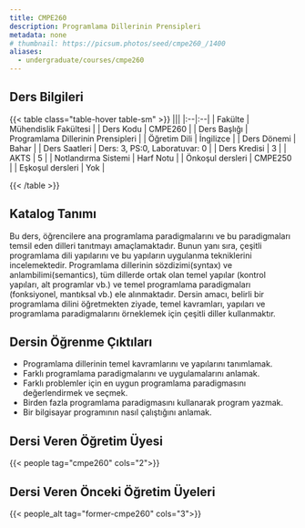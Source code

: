 ```yaml
---
title: CMPE260
description: Programlama Dillerinin Prensipleri
metadata: none
# thumbnail: https://picsum.photos/seed/cmpe260_/1400
aliases:
  - undergraduate/courses/cmpe260
---
```

## Ders Bilgileri

<!-- prettier-ignore-start -->
{{< table class="table-hover table-sm" >}}
|||
|:--|:--|
| Fakülte | Mühendislik Fakültesi |
| Ders Kodu | CMPE260 |
| Ders Başlığı | Programlama Dillerinin Prensipleri |
| Öğretim Dili | İngilizce |
| Ders Dönemi | Bahar |
| Ders Saatleri | Ders: 3, PS:0, Laboratuvar: 0 |
| Ders Kredisi | 3 |
| AKTS | 5 |
| Notlandırma Sistemi | Harf Notu |
| Önkoşul dersleri | CMPE250 |
| Eşkoşul dersleri | Yok |

{{< /table >}}
<!-- prettier-ignore-end -->

## Katalog Tanımı

Bu ders, öğrencilere ana programlama paradigmalarını ve bu paradigmaları temsil eden dilleri tanıtmayı amaçlamaktadır. Bunun yanı sıra, çeşitli programlama dili yapılarını ve bu yapıların uygulanma tekniklerini incelemektedir. Programlama dillerinin sözdizimi(syntax) ve anlambilimi(semantics), tüm dillerde ortak olan temel yapılar (kontrol yapıları, alt programlar vb.) ve temel programlama paradigmaları (fonksiyonel, mantıksal vb.) ele alınmaktadır. Dersin amacı, belirli bir programlama dilini öğretmekten ziyade, temel kavramları, yapıları ve programlama paradigmalarını örneklemek için çeşitli diller kullanmaktır.

## Dersin Öğrenme Çıktıları

- Programlama dillerinin temel kavramlarını ve yapılarını tanımlamak.
- Farklı programlama paradigmalarını ve uygulamalarını anlamak.
- Farklı problemler için en uygun programlama paradigmasını değerlendirmek ve seçmek.
- Birden fazla programlama paradigmasını kullanarak program yazmak.
- Bir bilgisayar programının nasıl çalıştığını anlamak.

## Dersi Veren Öğretim Üyesi

{{< people tag="cmpe260" cols="2">}}

## Dersi Veren Önceki Öğretim Üyeleri

{{< people_alt tag="former-cmpe260" cols="3">}}
